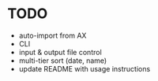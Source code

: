 # TODO
- auto-import from AX
- CLI
- input & output file control
- multi-tier sort (date, name)
- update README with usage instructions